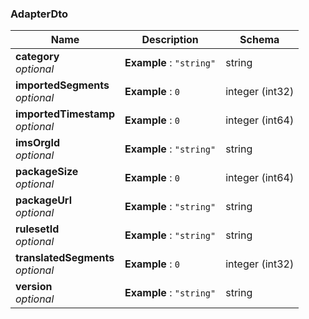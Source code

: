 
<a name="adapterdto"></a>
### AdapterDto

|Name|Description|Schema|
|---|---|---|
|**category**  <br>*optional*|**Example** : `"string"`|string|
|**importedSegments**  <br>*optional*|**Example** : `0`|integer (int32)|
|**importedTimestamp**  <br>*optional*|**Example** : `0`|integer (int64)|
|**imsOrgId**  <br>*optional*|**Example** : `"string"`|string|
|**packageSize**  <br>*optional*|**Example** : `0`|integer (int64)|
|**packageUrl**  <br>*optional*|**Example** : `"string"`|string|
|**rulesetId**  <br>*optional*|**Example** : `"string"`|string|
|**translatedSegments**  <br>*optional*|**Example** : `0`|integer (int32)|
|**version**  <br>*optional*|**Example** : `"string"`|string|



